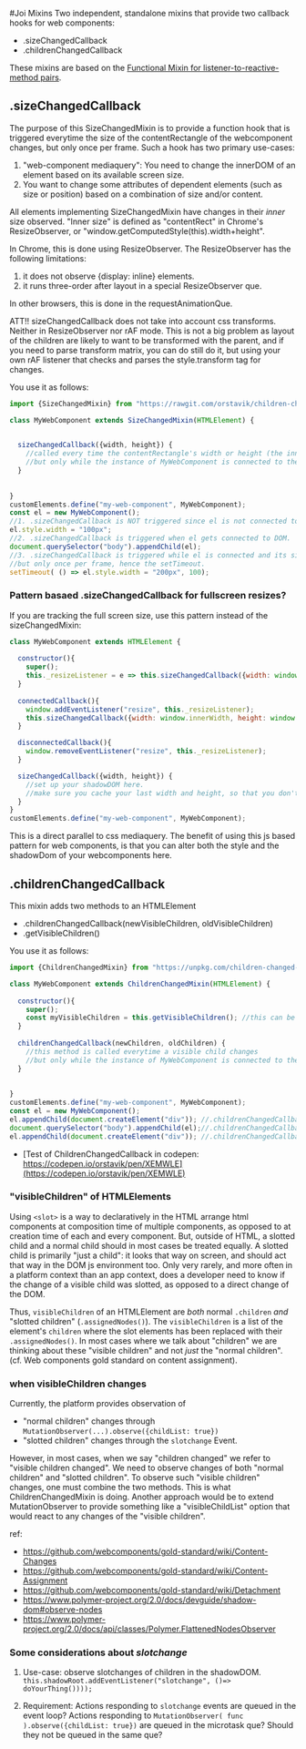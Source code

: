 #Joi Mixins
Two independent, standalone mixins that provide two callback hooks for web components: 
* .sizeChangedCallback
* .childrenChangedCallback

These mixins are based on the [Functional Mixin for listener-to-reactive-method pairs](tutorials/Pattern1_ReactiveMethod.md).

## .sizeChangedCallback
The purpose of this SizeChangedMixin is to provide a function hook that is triggered
everytime the size of the contentRectangle of the webcomponent changes, but only once per frame.
Such a hook has two primary use-cases:
1. "web-component mediaquery": You need to change the innerDOM of an element based on its available screen size.
2. You want to change some attributes of dependent elements (such as size or position) based on a combination of
size and/or content.

All elements implementing SizeChangedMixin have changes in their _inner_ size observed.
"Inner size" is defined as "contentRect" in Chrome's ResizeObserver,
or "window.getComputedStyle(this).width+height".

In Chrome, this is done using ResizeObserver. The ResizeObserver has the following limitations:
1. it does not observe {display: inline} elements.
2. it runs three-order after layout in a special ResizeObserver que.

In other browsers, this is done in the requestAnimationQue.

ATT!! sizeChangedCallback does not take into account css transforms. Neither in ResizeObserver nor rAF mode.
This is not a big problem as layout of the children are likely to want to be transformed with the parent,
and if you need to parse transform matrix, you can do still do it, but using your own rAF listener that
checks and parses the style.transform tag for changes.

You use it as follows:

```javascript
import {SizeChangedMixin} from "https://rawgit.com/orstavik/children-changed-callback/master/src/SizeChangedMixin.js";

class MyWebComponent extends SizeChangedMixin(HTMLElement) {
                                               

  sizeChangedCallback({width, height}) {
    //called every time the contentRectangle's width or height (the inner frame) of this element changes
    //but only while the instance of MyWebComponent is connected to the DOM.
  }                                                                
  
  
}
customElements.define("my-web-component", MyWebComponent);
const el = new MyWebComponent();
//1. .sizeChangedCallback is NOT triggered since el is not connected to DOM.
el.style.width = "100px";
//2. .sizeChangedCallback is triggered when el gets connected to DOM.
document.querySelector("body").appendChild(el);
//3. .sizeChangedCallback is triggered while el is connected and its size changes, 
//but only once per frame, hence the setTimeout.
setTimeout( () => el.style.width = "200px", 100);
```                                                                   
### Pattern basaed .sizeChangedCallback for fullscreen resizes?
If you are tracking the full screen size, use this pattern instead of the sizeChangedMixin:

```javascript
class MyWebComponent extends HTMLElement {
                                               
  constructor(){
    super();
    this._resizeListener = e => this.sizeChangedCallback({width: window.innerWidth, height: window.innerHeight});
  }
  
  connectedCallback(){
    window.addEventListener("resize", this._resizeListener);
    this.sizeChangedCallback({width: window.innerWidth, height: window.innerHeight});
  }

  disconnectedCallback(){
    window.removeEventListener("resize", this._resizeListener);
  }

  sizeChangedCallback({width, height}) {
    //set up your shadowDOM here.
    //make sure you cache your last width and height, so that you don't redraw the shadowDom everytime you don't want.
  }                                                                
}
customElements.define("my-web-component", MyWebComponent);
```                                                                   
This is a direct parallel to css mediaquery. 
The benefit of using this js based pattern for web components, 
is that you can alter both the style and the shadowDom of your webcomponents here.

## .childrenChangedCallback

This mixin adds two methods to an HTMLElement
 * .childrenChangedCallback(newVisibleChildren, oldVisibleChildren)
 * .getVisibleChildren()

You use it as follows:

```javascript
import {ChildrenChangedMixin} from "https://unpkg.com/children-changed-callback/src/ChildrenChangedMixin.js";

class MyWebComponent extends ChildrenChangedMixin(HTMLElement) {
                                               
  constructor(){
    super();
    const myVisibleChildren = this.getVisibleChildren(); //this can be called even when not connected
  }
  
  childrenChangedCallback(newChildren, oldChildren) {
    //this method is called everytime a visible child changes
    //but only while the instance of MyWebComponent is connected to the DOM.
  }
  
  
}
customElements.define("my-web-component", MyWebComponent);
const el = new MyWebComponent();
el.appendChild(document.createElement("div")); //.childrenChangedCallback is NOT triggered since el is not connected to DOM.
document.querySelector("body").appendChild(el);//.childrenChangedCallback is triggered when el gets connected to DOM.
el.appendChild(document.createElement("div")); //.childrenChangedCallback is triggered while el is connected and childList changes.
```
 * [Test of ChildrenChangedCallback in codepen: https://codepen.io/orstavik/pen/XEMWLE](https://codepen.io/orstavik/pen/XEMWLE)

### "visibleChildren" of HTMLElements
Using ```<slot>``` is a way to declaratively in the HTML arrange html components at
composition time of multiple components, as opposed to at creation time of each 
and every component. But, outside of HTML, a slotted child and a normal child 
should in most cases be treated equally. A slotted child is primarily "just a child":
it looks that way on screen, and should act that way in the DOM js environment too.
Only very rarely, and more often in a platform context than an app context, 
does a developer need to know if the change of a visible
child was slotted, as opposed to a direct change of the DOM.
   
Thus, ```visibleChildren``` of an HTMLElement are _both_ normal ```.children``` 
_and_ "slotted children" (```.assignedNodes()```).
The ```visibleChildren``` is a list of the element's ```children``` where 
the slot elements has been replaced with their ```.assignedNodes()```.
In most cases where we talk about "children" we are thinking about these 
"visible children" and not _just_ the "normal children". (cf. Web components gold standard on content assignment).

### when visibleChildren changes
Currently, the platform provides observation of
 * "normal children" changes through ```MutationObserver(...).observe({childList: true})```
 * "slotted children" changes through the ```slotchange``` Event.
 
However, in most cases, when we say "children changed" we refer to "visible children changed". 
We need to observe  changes of both "normal children" and "slotted children". 
To observe such "visible children" changes, one must combine the two methods. 
This is what ChildrenChangedMixin is doing.
Another approach would be to extend MutationObserver to provide something like a "visibleChildList" 
option that would react to any changes of the "visible children". 

ref:
 * https://github.com/webcomponents/gold-standard/wiki/Content-Changes
 * https://github.com/webcomponents/gold-standard/wiki/Content-Assignment
 * https://github.com/webcomponents/gold-standard/wiki/Detachment                                  
 * https://www.polymer-project.org/2.0/docs/devguide/shadow-dom#observe-nodes
 * https://www.polymer-project.org/2.0/docs/api/classes/Polymer.FlattenedNodesObserver 
 
 ### Some considerations about _slotchange_ 
 
1) Use-case: observe slotchanges of children in the shadowDOM.
```this.shadowRoot.addEventListener("slotchange", ()=> doYourThing())));```
 
2) Requirement: Actions responding to ```slotchange``` events are queued in the event loop?
Actions responding to ```MutationObserver( func ).observe({childList: true})``` are queued in the microtask que? 
Should they not be queued in the same que?